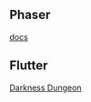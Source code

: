 ## Phaser

[docs](https://juejin.cn/post/6911235412145111054#heading-8)

## Flutter

[Darkness Dungeon](https://github.com/RafaelBarbosatec/darkness_dungeon)
